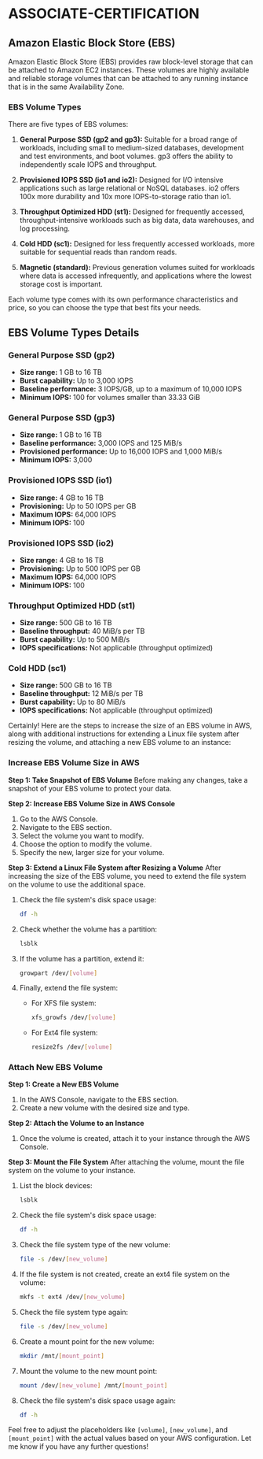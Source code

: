 # ASSOCIATE-CERTIFICATION

## Amazon Elastic Block Store (EBS)

Amazon Elastic Block Store (EBS) provides raw block-level storage that can be attached to Amazon EC2 instances. These volumes are highly available and reliable storage volumes that can be attached to any running instance that is in the same Availability Zone.

### EBS Volume Types

There are five types of EBS volumes:

1. **General Purpose SSD (gp2 and gp3):** Suitable for a broad range of workloads, including small to medium-sized databases, development and test environments, and boot volumes. gp3 offers the ability to independently scale IOPS and throughput.

2. **Provisioned IOPS SSD (io1 and io2):** Designed for I/O intensive applications such as large relational or NoSQL databases. io2 offers 100x more durability and 10x more IOPS-to-storage ratio than io1.

3. **Throughput Optimized HDD (st1):** Designed for frequently accessed, throughput-intensive workloads such as big data, data warehouses, and log processing.

4. **Cold HDD (sc1):** Designed for less frequently accessed workloads, more suitable for sequential reads than random reads.

5. **Magnetic (standard):** Previous generation volumes suited for workloads where data is accessed infrequently, and applications where the lowest storage cost is important.

Each volume type comes with its own performance characteristics and price, so you can choose the type that best fits your needs.

## EBS Volume Types Details

### General Purpose SSD (gp2)

- **Size range:** 1 GB to 16 TB
- **Burst capability:** Up to 3,000 IOPS
- **Baseline performance:** 3 IOPS/GB, up to a maximum of 10,000 IOPS
- **Minimum IOPS:** 100 for volumes smaller than 33.33 GiB

### General Purpose SSD (gp3)

- **Size range:** 1 GB to 16 TB
- **Baseline performance:** 3,000 IOPS and 125 MiB/s
- **Provisioned performance:** Up to 16,000 IOPS and 1,000 MiB/s
- **Minimum IOPS:** 3,000

### Provisioned IOPS SSD (io1)

- **Size range:** 4 GB to 16 TB
- **Provisioning:** Up to 50 IOPS per GB
- **Maximum IOPS:** 64,000 IOPS
- **Minimum IOPS:** 100

### Provisioned IOPS SSD (io2)

- **Size range:** 4 GB to 16 TB
- **Provisioning:** Up to 500 IOPS per GB
- **Maximum IOPS:** 64,000 IOPS
- **Minimum IOPS:** 100

### Throughput Optimized HDD (st1)

- **Size range:** 500 GB to 16 TB
- **Baseline throughput:** 40 MiB/s per TB
- **Burst capability:** Up to 500 MiB/s
- **IOPS specifications:** Not applicable (throughput optimized)

### Cold HDD (sc1)

- **Size range:** 500 GB to 16 TB
- **Baseline throughput:** 12 MiB/s per TB
- **Burst capability:** Up to 80 MiB/s
- **IOPS specifications:** Not applicable (throughput optimized)

Certainly! Here are the steps to increase the size of an EBS volume in AWS, along with additional instructions for extending a Linux file system after resizing the volume, and attaching a new EBS volume to an instance:

### Increase EBS Volume Size in AWS

**Step 1: Take Snapshot of EBS Volume**
Before making any changes, take a snapshot of your EBS volume to protect your data.

**Step 2: Increase EBS Volume Size in AWS Console**
1. Go to the AWS Console.
2. Navigate to the EBS section.
3. Select the volume you want to modify.
4. Choose the option to modify the volume.
5. Specify the new, larger size for your volume.

**Step 3: Extend a Linux File System after Resizing a Volume**
After increasing the size of the EBS volume, you need to extend the file system on the volume to use the additional space.

1. Check the file system's disk space usage:
    ```bash
    df -h
    ```

2. Check whether the volume has a partition:
    ```bash
    lsblk
    ```

3. If the volume has a partition, extend it:
    ```bash
    growpart /dev/[volume]
    ```

4. Finally, extend the file system:
    - For XFS file system:
        ```bash
        xfs_growfs /dev/[volume]
        ```
    - For Ext4 file system:
        ```bash
        resize2fs /dev/[volume]
        ```

### Attach New EBS Volume

**Step 1: Create a New EBS Volume**
1. In the AWS Console, navigate to the EBS section.
2. Create a new volume with the desired size and type.

**Step 2: Attach the Volume to an Instance**
1. Once the volume is created, attach it to your instance through the AWS Console.

**Step 3: Mount the File System**
After attaching the volume, mount the file system on the volume to your instance.

1. List the block devices:
    ```bash
    lsblk
    ```

2. Check the file system's disk space usage:
    ```bash
    df -h
    ```

3. Check the file system type of the new volume:
    ```bash
    file -s /dev/[new_volume]
    ```

4. If the file system is not created, create an ext4 file system on the volume:
    ```bash
    mkfs -t ext4 /dev/[new_volume]
    ```

5. Check the file system type again:
    ```bash
    file -s /dev/[new_volume]
    ```

6. Create a mount point for the new volume:
    ```bash
    mkdir /mnt/[mount_point]
    ```

7. Mount the volume to the new mount point:
    ```bash
    mount /dev/[new_volume] /mnt/[mount_point]
    ```

8. Check the file system's disk space usage again:
    ```bash
    df -h
    ```

Feel free to adjust the placeholders like `[volume]`, `[new_volume]`, and `[mount_point]` with the actual values based on your AWS configuration. Let me know if you have any further questions!

